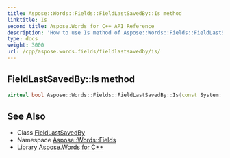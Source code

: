 ```yaml
---
title: Aspose::Words::Fields::FieldLastSavedBy::Is method
linktitle: Is
second_title: Aspose.Words for C++ API Reference
description: 'How to use Is method of Aspose::Words::Fields::FieldLastSavedBy class in C++.'
type: docs
weight: 3000
url: /cpp/aspose.words.fields/fieldlastsavedby/is/
---
```

## FieldLastSavedBy::Is method




```cpp
virtual bool Aspose::Words::Fields::FieldLastSavedBy::Is(const System::TypeInfo &target) const override
```

## See Also

* Class [FieldLastSavedBy](../)
* Namespace [Aspose::Words::Fields](../../)
* Library [Aspose.Words for C++](../../../)

